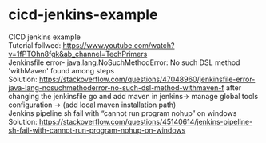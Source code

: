 # cicd-jenkins-example
CICD jenkins example
<br/> Tutorial follwed: https://www.youtube.com/watch?v=1fPTOhn8fgk&ab_channel=TechPrimers
<br/> Jenkinsfile error- java.lang.NoSuchMethodError: No such DSL method 'withMaven' found among steps
<br/> Solution: https://stackoverflow.com/questions/47048960/jenkinsfile-error-java-lang-nosuchmethoderror-no-such-dsl-method-withmaven-f after changing the jenkinsfile go and add maven in jenkins-> manage global tools configuration -> (add local maven installation path)
<br/> Jenkins pipeline sh fail with “cannot run program nohup” on windows
<br/> Solution: https://stackoverflow.com/questions/45140614/jenkins-pipeline-sh-fail-with-cannot-run-program-nohup-on-windows

